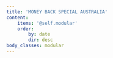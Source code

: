 ```yaml
---
title: 'MONEY BACK SPECIAL AUSTRALIA'
content:
    items: '@self.modular'
    order:
        by: date
        dir: desc
body_classes: modular
---
```



